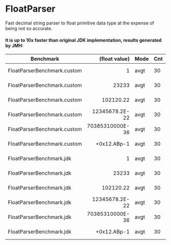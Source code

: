 # FloatParser
Fast decimal string parser to float primitive data type at the expense of being not so accurate.

#### It is up to 10x faster than original JDK implementation, results generated by JMH:

|Benchmark|                      (float value)|  Mode|  Cnt|    Score|    Error|  Units|
|-|-:|-|-|-:|-:|-|
|FloatParserBenchmark.custom|                1|  avgt|   30|   12.369| ±  1.523|  us/op|
|FloatParserBenchmark.custom|            23233|  avgt|   30|   21.378| ±  2.618|  us/op|
|FloatParserBenchmark.custom|        102120.22|  avgt|   30|   38.733| ±  3.512|  us/op|
|FloatParserBenchmark.custom|   12345678.2E-22|  avgt|   30|   47.181| ±  1.388|  us/op|
|FloatParserBenchmark.custom|  70385310000E-36|  avgt|   30|   43.564| ±  0.718|  us/op|
|FloatParserBenchmark.custom|      +0x12.ABp-1|  avgt|   30|  681.804| ± 89.975|  us/op|
|FloatParserBenchmark.jdk|                   1|  avgt|   30|   51.741| ± 33.642|  us/op|
|FloatParserBenchmark.jdk|               23233|  avgt|   30|   52.446| ±  7.062|  us/op|
|FloatParserBenchmark.jdk|           102120.22|  avgt|   30|  159.708| ± 24.383|  us/op|
|FloatParserBenchmark.jdk|      12345678.2E-22|  avgt|   30|  232.579| ± 22.520|  us/op|
|FloatParserBenchmark.jdk|     70385310000E-36|  avgt|   30|  351.372| ± 39.676|  us/op|
|FloatParserBenchmark.jdk|         +0x12.ABp-1|  avgt|   30|  589.403| ± 32.466|  us/op|
